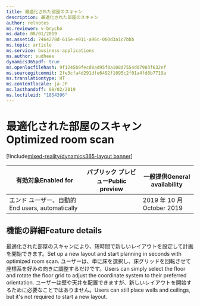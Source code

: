```yaml
---
title: 最適化された部屋のスキャン
description: 最適化された部屋のスキャン
author: relnotes
ms.reviewer: v-brycho
ms.date: 08/01/2019
ms.assetid: 7464278d-615e-e911-a96c-000d3a1c7bbb
ms.topic: article
ms.service: business-applications
ms.author: sudhees
dynamics365pdf: true
ms.openlocfilehash: 9f1245b9fecd8ad95f8a108d7554d07903f632ef
ms.sourcegitcommit: 2fe3cfa4d291dfe6492f1095c2f01a4fd8b7719a
ms.translationtype: HT
ms.contentlocale: ja-JP
ms.lasthandoff: 08/02/2019
ms.locfileid: "1854396"
---
```

# <a name="optimized-room-scan"></a><span data-ttu-id="827e2-103">最適化された部屋のスキャン</span><span class="sxs-lookup"><span data-stu-id="827e2-103">Optimized room scan</span></span>
[!include[mixed-reality/dynamics365-layout banner](../includes/mixed-reality/dynamics365-layout.md)]

| <span data-ttu-id="827e2-104">有効対象</span><span class="sxs-lookup"><span data-stu-id="827e2-104">Enabled for</span></span>    |  <span data-ttu-id="827e2-105">パブリック プレビュー</span><span class="sxs-lookup"><span data-stu-id="827e2-105">Public preview</span></span> | <span data-ttu-id="827e2-106">一般提供</span><span class="sxs-lookup"><span data-stu-id="827e2-106">General availability</span></span> | 
| ---------- | ---------- |---------- |
|<span data-ttu-id="827e2-107">エンド ユーザー、自動的</span><span class="sxs-lookup"><span data-stu-id="827e2-107">End users, automatically</span></span>|| <span data-ttu-id="827e2-108">2019 年 10 月</span><span class="sxs-lookup"><span data-stu-id="827e2-108">October 2019</span></span>|






## <a name="feature-details"></a><span data-ttu-id="827e2-109">機能の詳細</span><span class="sxs-lookup"><span data-stu-id="827e2-109">Feature details</span></span>
<!--feature detail start -->
<span data-ttu-id="827e2-110">最適化された部屋のスキャンにより、短時間で新しいレイアウトを設定して計画を開始できます。</span><span class="sxs-lookup"><span data-stu-id="827e2-110">Set up a new layout and start planning in seconds with optimized room scan.</span></span> <span data-ttu-id="827e2-111">ユーザーは、単に床を選択し、床グリッドを回転させて座標系を好みの向きに調整するだけです。</span><span class="sxs-lookup"><span data-stu-id="827e2-111">Users can simply select the floor and rotate the floor grid to adjust the coordinate system to their preferred orientation.</span></span> <span data-ttu-id="827e2-112">ユーザーは壁や天井を配置できますが、新しいレイアウトを開始するために必要なことではありません。</span><span class="sxs-lookup"><span data-stu-id="827e2-112">Users can still place walls and ceilings, but it's not required to start a new layout.</span></span>
<!--feature detail end -->











